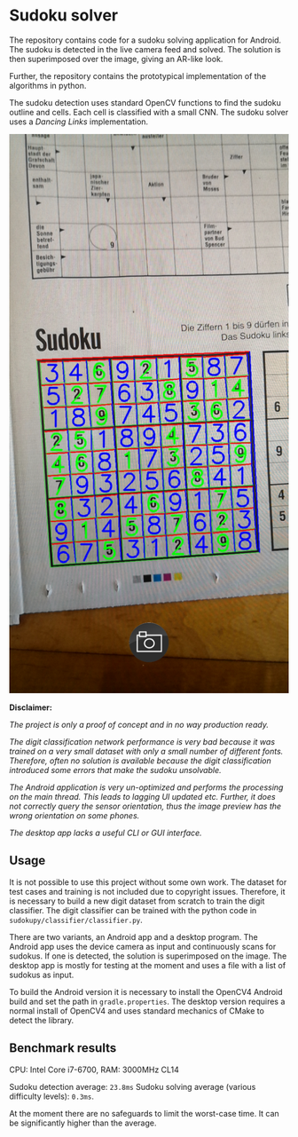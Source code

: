 # Sudoku solver

The repository contains code for a sudoku solving application for Android. The sudoku is detected in
the live camera feed and solved. The solution is then superimposed over the image, giving an AR-like
look.

Further, the repository contains the prototypical implementation of the algorithms in python.

The sudoku detection uses standard OpenCV functions to find the sudoku outline and cells. Each cell
is classified with a small CNN. The sudoku solver uses a _Dancing Links_ implementation.

![Example result](docs/example_result.jpg)

__Disclaimer:__

_The project is only a proof of concept and in no way production ready._

_The digit classification network performance is very bad because it was trained on a very small dataset with only a
small number of different fonts. Therefore, often no solution is available because the digit classification introduced
some errors that make the sudoku unsolvable._

_The Android application is very un-optimized and performs the processing on the main thread. This
leads to lagging UI updated etc. Further, it does not correctly query the sensor orientation, thus
the image preview has the wrong orientation on some phones._

_The desktop app lacks a useful CLI or GUI interface._

## Usage

It is not possible to use this project without some own work. The dataset for test cases and training is not included
due to copyright issues. Therefore, it is necessary to build a new digit dataset from scratch to train the digit
classifier. The digit classifier can be trained with the python code in `sudokupy/classifier/classifier.py`.

There are two variants, an Android app and a desktop program. The Android app uses the device camera
as input and continuously scans for sudokus. If one is detected, the solution is superimposed on the
image. The desktop app is mostly for testing at the moment and uses a file with a list of sudokus as
input.

To build the Android version it is necessary to install the OpenCV4 Android build and set the path in
`gradle.properties`. The desktop version requires a normal install of OpenCV4 and uses standard
mechanics of CMake to detect the library.

## Benchmark results

CPU: Intel Core i7-6700, RAM: 3000MHz CL14

Sudoku detection average: `23.8ms`
Sudoku solving average (various difficulty levels): `0.3ms`.

At the moment there are no safeguards to limit the worst-case time. It can be significantly higher than the average.
